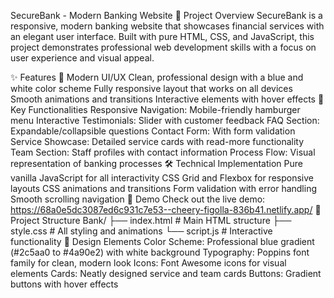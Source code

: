 SecureBank - Modern Banking Website
🏦 Project Overview
SecureBank is a responsive, modern banking website that showcases financial services with an elegant user interface. Built with pure HTML, CSS, and JavaScript, this project demonstrates professional web development skills with a focus on user experience and visual appeal.

✨ Features
🎨 Modern UI/UX
Clean, professional design with a blue and white color scheme
Fully responsive layout that works on all devices
Smooth animations and transitions
Interactive elements with hover effects
🚀 Key Functionalities
Responsive Navigation: Mobile-friendly hamburger menu
Interactive Testimonials: Slider with customer feedback
FAQ Section: Expandable/collapsible questions
Contact Form: With form validation
Service Showcase: Detailed service cards with read-more functionality
Team Section: Staff profiles with contact information
Process Flow: Visual representation of banking processes
🛠️ Technical Implementation
Pure vanilla JavaScript for all interactivity
CSS Grid and Flexbox for responsive layouts
CSS animations and transitions
Form validation with error handling
Smooth scrolling navigation
🎯 Demo
Check out the live demo: https://68a0e5dc3087ed6c931c7e53--cheery-figolla-836b41.netlify.app/ 
📁 Project Structure 
Bank/
├── index.html     # Main HTML structure
├── style.css      # All styling and animations
└── script.js      # Interactive functionality 
🎨 Design Elements
Color Scheme: Professional blue gradient (#2c5aa0 to #4a90e2) with white background
Typography: Poppins font family for clean, modern look
Icons: Font Awesome icons for visual elements
Cards: Neatly designed service and team cards
Buttons: Gradient buttons with hover effects
